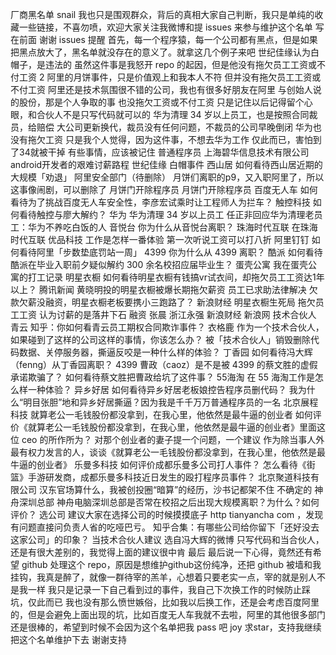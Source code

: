 厂商黑名单 snail 我也只是围观群众，背后的真相大家自己判断，我只是单纯的收藏一些链接，不喜勿喷，欢迎大家关注我微博和提 issues 来参与维护这个名单 写在前面 谢谢 issues 提醒 首先，每一个程序猿，每一个公司都有黑点，但是如果把黑点放大了，黑名单就没存在的意义了。就拿这几个例子来吧 世纪佳缘认为白帽子，是违法的 虽然这件事是我怒开 repo 的起因，但是他没有拖欠员工工资或不付工资 2 阿里的月饼事件，只是价值观上和我本人不符 但并没有拖欠员工工资或不付工资 阿里还是技术氛围很不错的公司，我也有很多好朋友在阿里 与创始人说的股份，那是个人争取的事 也没拖欠工资或不付工资 只是记住以后记得留个心眼，和合伙人不是只写代码就可以的 华为清理 34 岁以上员工，也是按照合同裁员，给赔偿 大公司更新换代，裁员没有任何问题，不裁员的公司早晚倒闭 华为也没有拖欠工资 只是我个人觉得，因为这件事，不想去华为工作 仅此而已，害怕到了34就被干掉 有些事情，应该被记住 普通程序员 上海碧华信息技术有限公司 android开发者的艰难讨薪路程 世纪佳缘 白帽事件 西山居 如何看待西山居近期的大规模「劝退」 阿里安全部门（待删除） 月饼们离职的p9，又入职阿里了，所以这事像闹剧，可以删除了 月饼门开除程序员 月饼门开除程序员 百度无人车 如何看待为了挑战百度无人车安全性，李彦宏试乘时让工程师人为拦车？ 触控科技 如何看待触控与廖大解约？ 华为 华为清理 34 岁以上员工 任正非回应华为清理老员工：华为不养吃白饭的人 音悦台 你为什么从音悦台离职？ 珠海时代互联 在珠海时代互联 优品科技 工作是怎样一番体验 第一次听说工资可以打八折 阿里钉钉 如何看待阿里「步数垫底罚站一周」 4399 你为什么从 4399 离职？ 酷派 如何看待酷派在毕业入职前夕疑似解约 300 余名校招应届毕业生？ 蛋壳公寓 我在蛋壳公寓的打工记录 明星衣橱 如何看待明星衣橱有钱搞vr试衣间，却拖欠员工工资达1年以上？ 腾讯新闻 黄晓明投的明星衣橱被爆长期拖欠薪资 员工已求助法律解决 欠款欠薪没融资，明星衣橱老板要携小三跑路了？ 新浪财经 明星衣橱生死局 拖欠员工工资 认为讨薪的是落井下石 融资 张晨 浙江永强 新浪财经 新浪网 技术合伙人 青云 知乎：你如何看青云员工期权合同欺诈事件？ 衣格鹿 作为一个技术合伙人，如果碰到了这样的公司这样的事情，你该怎么办？ 被「技术合伙人」销毁删除代码数据、关停服务器，撕逼反咬是一种什么样的体验？ 丁香园 如何看待冯大辉（fenng）从丁香园离职？ 4399 曹政（caoz）是不是被 4399 的蔡文胜的虚假承诺欺骗了？ 如何看待蔡文胜把曹政给坑了这件事？ 55海淘 在 55 海淘工作是怎么样一种体验？ 异乡好居 如何看待异乡好居老板娘控告程序员删代码？ 我为什么“明目张胆”地和异乡好居撕逼？因为我是千千万万普通程序员的一名 北京展程科技 就算老公一毛钱股份都没拿到，在我心里，他依然是最牛逼的创业者 如何评价《就算老公一毛钱股份都没拿到，在我心里，他依然是最牛逼的创业者》里面这位 ceo 的所作所为？ 对那个创业者的妻子提一个问题，一个建议 作为除当事人外最有权力发言的人，谈谈《就算老公一毛钱股份都没拿到，在我心里，他依然是最牛逼的创业者》 乐曼多科技 如何评价成都乐曼多公司打人事件？ 怎么看待《街篮》手游研发商，成都乐曼多科技近日发生的殴打程序员事件？ 北京聚道科技有限公司 汉东官场算什么，我被创投圈“暗算”的经历，沙书记都架不住 不确定的 神舟深圳总部 神舟电脑深圳总部是否常在校招之后出现大规模离职？为什么？如何评价？ 选公司 建议大家在选择公司的时候摸摸底子 http tianyancha com ，发现有问题直接问负责人省的吃哑巴亏。 知乎合集：有哪些公司给你留下「还好没去这家公司」的印象？ 当技术合伙人建议 选自冯大辉的微博 只写代码和当合伙人，还是有很大差别的，我觉得上面的建议很中肯 最后 最后说一下心得，竟然还有希望 github 处理这个 repo，原因是想维护github这份纯净，还把 github 被墙和我挂钩，我真是醉了，就像一群待宰的羔羊，心想着只要老实一点，宰的就是别人不是我一样 我只是记录一下自己看到过的事件，我自己下次换工作的时候防止踩坑，仅此而已 我也没有那么愤世嫉俗，比如我以后换工作，还是会考虑百度阿里的，但是会避免上面出现的坑，比如百度无人车我就不去啦，阿里的其他很多部门还是很棒的，希望到时候不会因为这个名单把我 pass 吧 joy 求star，支持我继续把这个名单维护下去 谢谢支持